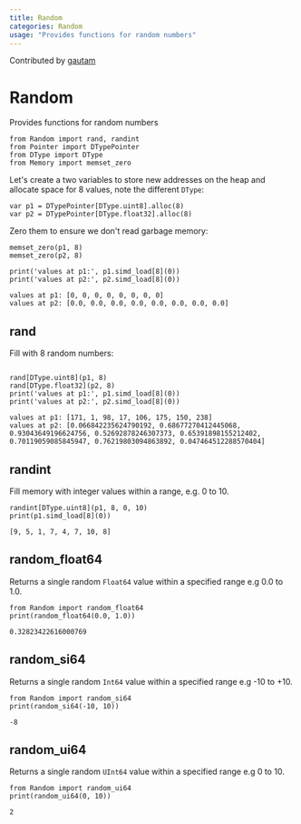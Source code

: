 ```yaml
---
title: Random
categories: Random
usage: "Provides functions for random numbers"
---
```


Contributed by [gautam](https://github.com/gautam-e)

# Random

Provides functions for random numbers


```mojo
from Random import rand, randint
from Pointer import DTypePointer
from DType import DType
from Memory import memset_zero
```

Let's create a two variables to store new addresses on the heap and allocate space for 8 values, note the different `DType`:


```mojo
var p1 = DTypePointer[DType.uint8].alloc(8)
var p2 = DTypePointer[DType.float32].alloc(8)
```

Zero them to ensure we don't read garbage memory:


```mojo
memset_zero(p1, 8)
memset_zero(p2, 8)
```


```mojo
print('values at p1:', p1.simd_load[8](0))
print('values at p2:', p2.simd_load[8](0))
```

    values at p1: [0, 0, 0, 0, 0, 0, 0, 0]
    values at p2: [0.0, 0.0, 0.0, 0.0, 0.0, 0.0, 0.0, 0.0]


## rand

Fill with 8 random numbers:


```mojo

rand[DType.uint8](p1, 8)
rand[DType.float32](p2, 8)
print('values at p1:', p1.simd_load[8](0))
print('values at p2:', p2.simd_load[8](0))

```

    values at p1: [171, 1, 98, 17, 106, 175, 150, 238]
    values at p2: [0.066842235624790192, 0.68677270412445068, 0.93043649196624756, 0.52692878246307373, 0.65391898155212402, 0.70119059085845947, 0.76219803094863892, 0.047464512288570404]


## randint
Fill memory with integer values within a range, e.g. 0 to 10.


```mojo
randint[DType.uint8](p1, 8, 0, 10)
print(p1.simd_load[8](0))
```

    [9, 5, 1, 7, 4, 7, 10, 8]


## random_float64

Returns a single random `Float64` value within a specified range e.g 0.0 to 1.0.


```mojo
from Random import random_float64
print(random_float64(0.0, 1.0))
```

    0.32823422616000769


## random_si64

Returns a single random `Int64` value within a specified range e.g -10 to +10.


```mojo
from Random import random_si64
print(random_si64(-10, 10))
```

    -8


## random_ui64

Returns a single random `UInt64` value within a specified range e.g 0 to 10.


```mojo
from Random import random_ui64
print(random_ui64(0, 10))
```

    2


<CommentService />
